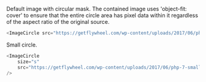 Default image with circular mask. 
The contained image uses 'object-fit: cover' to ensure that the entire circle area has pixel data within it regardless of the aspect ratio of the original source.

```js
<ImageCircle src="https://getflywheel.com/wp-content/uploads/2017/06/php-7-small.png"/>
```

Small circle.

```js
<ImageCircle 
	size="s"
	src="https://getflywheel.com/wp-content/uploads/2017/06/php-7-small.png"
/>
```
